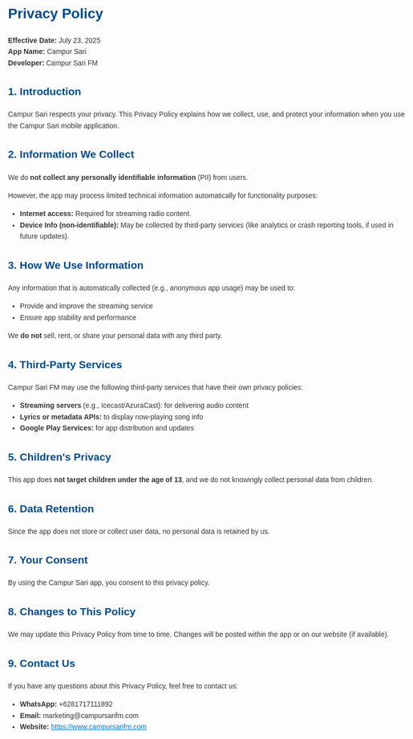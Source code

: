 <!DOCTYPE html>
<html lang="en">
<head>
  <meta charset="UTF-8" />
  <meta name="viewport" content="width=device-width, initial-scale=1.0" />
  <title>Privacy Policy - Campur Sari</title>
  <style>
    body {
      font-family: sans-serif;
      line-height: 1.6;
      max-width: 800px;
      margin: 2rem auto;
      padding: 1rem;
      color: #333;
    }
    h1, h2 {
      color: #004b8d;
    }
    a {
      color: #007acc;
    }
  </style>
</head>
<body>
  <h1>Privacy Policy</h1>
  <p><strong>Effective Date:</strong> July 23, 2025<br />
  <strong>App Name:</strong> Campur Sari<br />
  <strong>Developer:</strong> Campur Sari FM</p>

  <h2>1. Introduction</h2>
  <p>Campur Sari respects your privacy. This Privacy Policy explains how we collect, use, and protect your information when you use the Campur Sari mobile application.</p>

  <h2>2. Information We Collect</h2>
  <p>We do <strong>not collect any personally identifiable information</strong> (PII) from users.</p>
  <p>However, the app may process limited technical information automatically for functionality purposes:</p>
  <ul>
    <li><strong>Internet access:</strong> Required for streaming radio content.</li>
    <li><strong>Device Info (non-identifiable):</strong> May be collected by third-party services (like analytics or crash reporting tools, if used in future updates).</li>
  </ul>

  <h2>3. How We Use Information</h2>
  <p>Any information that is automatically collected (e.g., anonymous app usage) may be used to:</p>
  <ul>
    <li>Provide and improve the streaming service</li>
    <li>Ensure app stability and performance</li>
  </ul>
  <p>We <strong>do not</strong> sell, rent, or share your personal data with any third party.</p>

  <h2>4. Third-Party Services</h2>
  <p>Campur Sari FM may use the following third-party services that have their own privacy policies:</p>
  <ul>
    <li><strong>Streaming servers</strong> (e.g., Icecast/AzuraCast): for delivering audio content</li>
    <li><strong>Lyrics or metadata APIs:</strong> to display now-playing song info</li>
    <li><strong>Google Play Services:</strong> for app distribution and updates</li>
  </ul>

  <h2>5. Children's Privacy</h2>
  <p>This app does <strong>not target children under the age of 13</strong>, and we do not knowingly collect personal data from children.</p>

  <h2>6. Data Retention</h2>
  <p>Since the app does not store or collect user data, no personal data is retained by us.</p>

  <h2>7. Your Consent</h2>
  <p>By using the Campur Sari app, you consent to this privacy policy.</p>

  <h2>8. Changes to This Policy</h2>
  <p>We may update this Privacy Policy from time to time. Changes will be posted within the app or on our website (if available).</p>

  <h2>9. Contact Us</h2>
  <p>If you have any questions about this Privacy Policy, feel free to contact us:</p>
  <ul>
    <li><strong>WhatsApp:</strong> +6281717111892</li>
    <li><strong>Email:</strong> marketing@campursarifm.com</li>
    <li><strong>Website:</strong> <a href="https://www.campursarifm.com" target="_blank">https://www.campursarifm.com</a></li>
  </ul>
</body>
</html>
